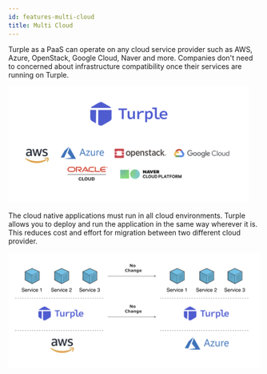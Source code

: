 ```yaml
---
id: features-multi-cloud
title: Multi Cloud
---
```


Turple as a PaaS can operate on any cloud service provider such as AWS, Azure, OpenStack, Google Cloud, Naver and more. Companies don't need to concerned about infrastructure compatibility once their services are running on Turple.

<img src="/guide/img/turple10.png" alt="" width="480"/>

The cloud native applications must run in all cloud environments. Turple allows you to deploy and run the application in the same way wherever it is. This reduces cost and effort for migration between two different cloud provider. 

<img src="/guide/img/turple11.png" alt="" width="640"/>
